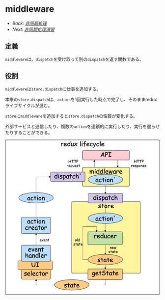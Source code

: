 # middleware

- *Back: [非同期処理](./async.md)*
- *Next: [非同期処理演習](./async_exercise.md)*

## 定義

`middleware`は、`dispatch`を受け取って別の`dispatch`を返す関数である。

## 役割

`middleware`は`store.dispatch`に仕事を追加する。

本来の`store.dispatch`は、`action`を1回実行した時点で完了し、そのままreduxライフサイクルが進む。

`store`に`middleware`を追加すると`store.dispatch`の性質が変化する。

外部サービスと通信したり、複数の`action`を連鎖的に実行したり、実行を遅らせたりすることができる。

![](./redux_lifecycle_middleware.png)
